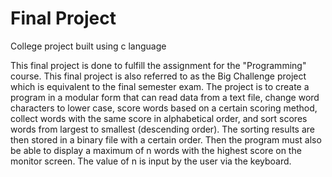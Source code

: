 # Final Project 
College project built using c language

This final project is done to fulfill the assignment for the "Programming" course. 
This final project is also referred to as the Big Challenge project which is equivalent to the final semester exam. 
The project is to create a program in a modular form that can read data from a text file, change word characters to lower case, score words based on a certain scoring method, collect words with the same score in alphabetical order, and sort scores words from largest to smallest (descending order). 
The sorting results are then stored in a binary file with a certain order. 
Then the program must also be able to display a maximum of n words with the highest score on the monitor screen. 
The value of n is input by the user via the keyboard.
